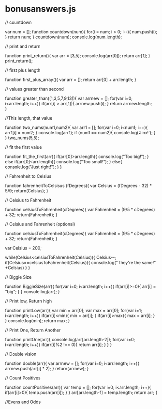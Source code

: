 # bonusanswers.js

// countdown

var num = [];
function countdown(num){
  for(i = num; i > 0; i--){
    num.push(i);
  }
  return num;
}
countdown(num);
console.log(num.length);

// print and return

function print_return(){
  var arr = [3,5];
  console.log(arr[0]);
  return arr[1];
}
print_return();

// first plus length

function first_plus_array(){
  var arr = [];
  return arr[0] + arr.length;
}

// values greater than second

function greater_than([1,3,5,7,9,13]){
var arrnew = [];
for(var i=0; i<arr.length; i++){
  if(arr[i] > arr[1]){
    arrnew.push(i);
  }
return arrnew.length;  
}  


//This length, that value

function two_nums(num1,num2){
  var arr1 = [];
  for(var i=0; i<num1; i++){
    arr1[i] = num2;
  }
  console.log(arr1);
  if (num1 == num2){
    console.log('Jinx!');
  }
}
  two_nums(5,5);
  
  // fit the first value
  
  function fit_the_first(arr){
  if(arr[0]>arr.length){
    console.log("Too big!");
  }
  else if(arr[0]<arr.length){
    console.log("Too small!");
  }
  else{
    console.log("Just right!");
  }
}

// Fahrenheit to Celsius

function fahrenheitToCelsisus (fDegrees){
   var Celsius = (fDegrees - 32) * 5/9;
  return(Celsius);
}

// Celsius to Fahrenheit

function celsiusToFahrenheit(cDegrees){
  var Fahrenheit = (9/5 * cDegrees) + 32;
  return(Fahrenheit);
}

// Celsius and Fahrenheit (optional)

function celsiusToFahrenheit(cDegrees){
  var Fahrenheit = (9/5 * cDegrees) + 32;
  return(Fahrenheit);
}

var Celsius = 200;

while(Celsius<celsiusToFahrenheit(Celsius)){
  Celsius--;
  if(Celsius==celsiusToFahrenheit(Celsius)){
    console.log("They're the same!" +Celsius)
  }
}


// Biggie Size

function BiggieSize(arr){
  for(var i=0; i<arr.length; i++){
    if(arr[i]>=0){
      arr[i] = "big";
    }
  }
  console.log(arr);
}

// Print low, Return high

function printLow(arr){
  var min = arr[0];
  var max = arr[0];
  for(var i=1; i<arr.length; i++){
    if(arr[i]<min){
      min = arr[i];
    }
    if(arr[i]>max){
      max = arr[i];
    }
  }
  console.log(min);
  return max;
}

// Print One, Return Another

function printOne(arr){
  console.log(arr[arr.length-2]);
  for(var i=0; i<arr.length; i++){
    if(arr[i]%2 !== 0){
      return arr[i];
    }
  }
}

// Double vision

function double(arr){
  var arrnew = [];
  for(var i=0; i<arr.length; i++){
    arrnew.push(arr[i] * 2);
  }
  return(arrnew);
}

// Count Positives

function countPositives(arr){
  var temp = [];
  for(var i=0; i<arr.length; i++){
    if(arr[i]>0){
      temp.push(arr[i]);
    }
  }
  arr[arr.length-1] = temp.length;
  return arr;
}

//Evens and Odds

